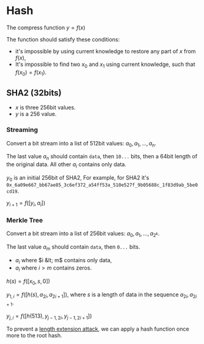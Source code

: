 # Hash

The compress function $y = f(x)$

The function should satisfy these conditions:
- it's impossible by using current knowledge to restore any part of $x$ from $f(x)$,
- It's impossible to find two $x_0$ and $x_1$ using current knowledge, such that $f(x_0) = f(x_1)$.  

## SHA2 (32bits)

- $x$ is three 256bit values.
- $y$ is a 256 value.

### Streaming

Convert a bit stream into a list of 512bit values: $a_0, a_1, ..., a_n$.

The last value $a_n$ should contain `data`, then `10...` bits, then a 64bit length of the original data. All other $a_i$ contains only data. 

$y_0$ is an initial 256bit of SHA2, For example, for SHA2 it's `0x_6a09e667_bb67ae85_3c6ef372_a54ff53a_510e527f_9b05688c_1f83d9ab_5be0cd19`.

$y_{i+1} = f([y_i, a_i])$

### Merkle Tree

Convert a bit stream into a list of 256bit values: $a_0, a_1, ..., a_{2^k}$.

The last value $a_m$ should contain `data`, then `0...` bits. 
- $a_i$ where $i &lt; m$ contains only data,
- $a_i$ where $i>m$ contains zeros.

$h(s) = f([x_0, s, 0])$ 

$y_{1,i}=f([h(s), a_{2i}, a_{2i+1}])$, where $s$ is a length of data in the sequence $a_{2i}, a_{2i+1}$.

$y_{j,i}=f([h(513), y_{j-1,2i}, y_{j-1,2i+1}])$

To prevent a [length extension attack](https://en.wikipedia.org/wiki/Length_extension_attack), we can apply a hash function once more to the root hash.
